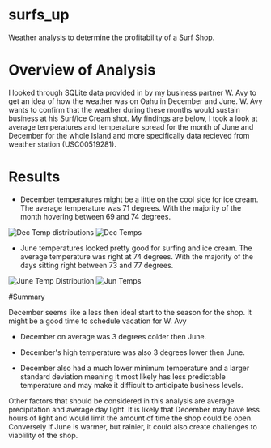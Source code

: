 # surfs_up
Weather analysis to determine the profitability of a Surf Shop.

# Overview of Analysis
I looked through SQLite data provided in by my business partner W. Avy to get an idea of how the weather was on Oahu in December and June. W. Avy wants to confirm that the weather during these months would sustain business at his Surf/Ice Cream shot. My findings are below, I took a look at average temperatures and temperature spread for the month of June and December for the whole Island and more specifically data recieved from weather station (USC00519281).
# Results

- December temperatures might be a little on the cool side for ice cream.  The average temperature was 71 degrees. With the majority of the month hovering between 69 and 74 degrees. 

![Dec Temp distributions](https://user-images.githubusercontent.com/104606589/186062233-d9ccc4bb-6178-4f67-84f4-8a63e0bb9dac.png)
![Dec Temps](https://user-images.githubusercontent.com/104606589/186062231-551debde-5184-47fb-b4bc-8cc4f59e5d2d.png)

- June temperatures looked pretty good for surfing and ice cream.  The average temperature was right at 74 degrees.  With the majority of the days sitting right between 73 and 77 degrees. 

![June Temp Distribution](https://user-images.githubusercontent.com/104606589/186062268-2d192cea-a261-44fd-ad1c-c55f5f53f348.png)
![Jun Temps](https://user-images.githubusercontent.com/104606589/186062257-06a8d0e3-a6c2-4731-9d89-ce7d9264cc99.png)

#Summary

December seems like a less then ideal start to the season for the shop. It might be a good time to schedule vacation for W. Avy

- December on average was 3 degrees colder then June.

- December's high temperature was also 3 degrees lower then June.

- December also had a much lower minimum temperature and a larger standard deviation meaning it most likely has less predictable temperature and may make it difficult to anticipate business levels.

Other factors that should be considered in this analysis are average precipitation and average day light.  It is likely that December may have less hours of light and would limit the amount of time the shop could be open.  Conversely if June is warmer, but rainier, it could also create challenges to viablility of the shop.
